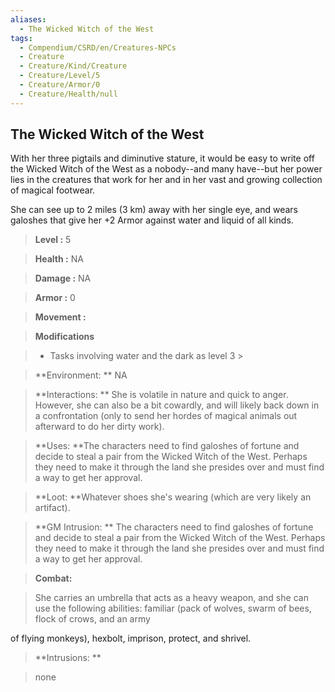 ```yaml
---
aliases:
  - The Wicked Witch of the West
tags:
  - Compendium/CSRD/en/Creatures-NPCs
  - Creature
  - Creature/Kind/Creature
  - Creature/Level/5
  - Creature/Armor/0
  - Creature/Health/null
---
```

  
    
## The Wicked Witch of the West    
With her three pigtails and diminutive stature, it would be easy to write off the Wicked Witch of the West as a nobody--and many have--but her power lies in the creatures that work for her and in her vast and growing collection of magical footwear.  
She can see up to 2 miles (3 km) away with her single eye, and wears galoshes that give her +2 Armor against water and liquid of all kinds.    
  
    
> **Level :** 5    
> **Health :** NA    
> **Damage :** NA    
> **Armor :** 0    
> **Movement :**     
> **Modifications**    
>- Tasks involving water and the dark as level 3 >  
>    
> **Environment: ** NA    
> **Interactions: ** She is volatile in nature and quick to anger. However, she can also be a bit cowardly, and will likely back down in a confrontation (only to send her hordes of magical animals out afterward to do her dirty work).    
> **Uses: **The characters need to find galoshes of fortune and decide to steal a pair from the Wicked Witch of the West. Perhaps they need to make it through the land she presides over and must find a way to get her approval.    
> **Loot: **Whatever shoes she's wearing (which are very likely an artifact).    
> **GM Intrusion: ** The characters need to find galoshes of fortune and decide to steal a pair from the Wicked Witch of the West. Perhaps they need to make it through the land she presides over and must find a way to get her approval.    
  
> **Combat:**   
> She carries an umbrella that acts as a heavy weapon, and she can use the following abilities: familiar (pack of wolves, swarm of bees, flock of crows, and an army  
of flying monkeys), hexbolt, imprison, protect, and shrivel.    
    
  
> **Intrusions: **   
> none    
